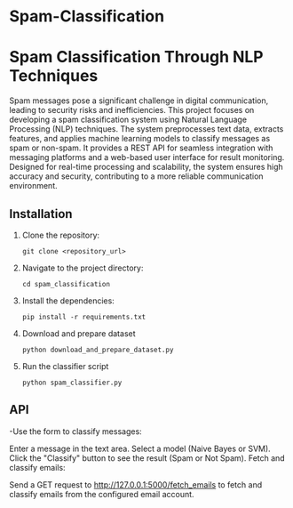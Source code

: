 # Spam-Classification
# Spam Classification Through NLP Techniques

Spam messages pose a significant challenge in digital communication, leading to security risks and inefficiencies. This project focuses on developing a spam classification system using Natural Language Processing (NLP) techniques. The system preprocesses text data, extracts features, and applies machine learning models to classify messages as spam or non-spam. It provides a REST API for seamless integration with messaging platforms and a web-based user interface for result monitoring. Designed for real-time processing and scalability, the system ensures high accuracy and security, contributing to a more reliable communication environment.

## Installation

1. Clone the repository:
    ```
    git clone <repository_url>
    ```
2. Navigate to the project directory:
    ```
    cd spam_classification
    ```
3. Install the dependencies:
    ```
    pip install -r requirements.txt
    ```
4. Download and prepare dataset
   ```
   python download_and_prepare_dataset.py
   ```
5. Run the classifier script
   ```
   python spam_classifier.py
   ```

## API

-Use the form to classify messages:

Enter a message in the text area.
Select a model (Naive Bayes or SVM).
Click the "Classify" button to see the result (Spam or Not Spam).
Fetch and classify emails:

Send a GET request to http://127.0.0.1:5000/fetch_emails to fetch and classify emails from the configured email account.

